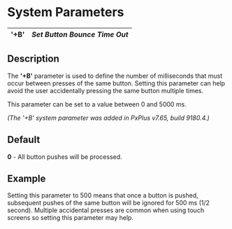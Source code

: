 # System Parameters

**'+B'** |  **_Set Button Bounce Time Out_**  
---|---  
  
##  Description

The **'+B'** parameter is used to define the number of milliseconds that must occur between presses of the same button. Setting this parameter can help avoid the user accidentally pressing the same button multiple times.

This parameter can be set to a value between 0 and 5000 ms.

_(The '+B' system parameter was added in PxPlus v7.65, build 9180.4.)_

##  Default

**0** \- All button pushes will be processed.

## Example

Setting this parameter to 500 means that once a button is pushed, subsequent pushes of the same button will be ignored for 500 ms (1/2 second). Multiple accidental presses are common when using touch screens so setting this parameter may help.
